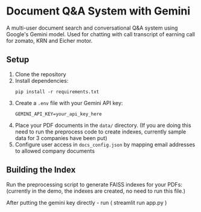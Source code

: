 # Document Q&A System with Gemini

A multi-user document search and conversational Q&A system using Google's Gemini model. Used for chatting with call transcript of earning call for zomato, KRN and Eicher motor.

## Setup

1. Clone the repository
2. Install dependencies:
   ```
   pip install -r requirements.txt
   ```
3. Create a `.env` file with your Gemini API key:
   ```
   GEMINI_API_KEY=your_api_key_here
   ```
4. Place your PDF documents in the `data/` directory. (If you are doing this need to run the preprocess code to create indexes, currently sample data for 3 companies have been put)
5. Configure user access in `docs_config.json` by mapping email addresses to allowed company documents

## Building the Index

Run the preprocessing script to generate FAISS indexes for your PDFs: (currently in the demo, the indexes are created, no need to run this file.)

After putting the gemini key directly - run ( streamlit run app.py )